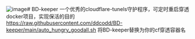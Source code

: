 ![image](https://github.com/ddcodd/BD-keeper/assets/115525580/cb516fe7-1dea-492b-bd9e-42861d4d9e68)# BD-keeper
一个优秀的cloudflare-tunels守护程序，可定时重启穿透docker项目，实现保活的目的
https://raw.githubusercontent.com/ddcodd/BD-keeper/main/auto_hungry_goodall.sh
将BD-keeper替换为你的cf穿透容器名
